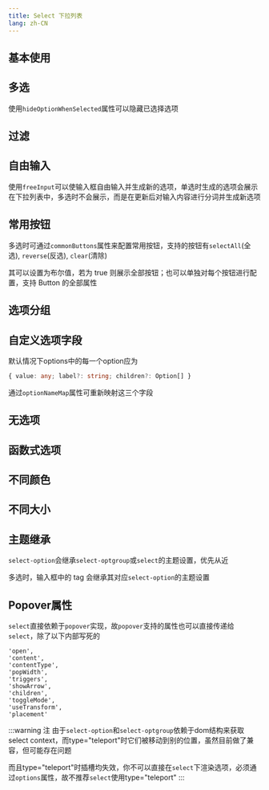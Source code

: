 ```yaml
---
title: Select 下拉列表
lang: zh-CN
---
```


## 基本使用

<!-- @Code:basicUsage -->

## 多选
使用`hideOptionWhenSelected`属性可以隐藏已选择选项

<!-- @Code:multiple -->

## 过滤

<!-- @Code:filter -->

## 自由输入
使用`freeInput`可以使输入框自由输入并生成新的选项，单选时生成的选项会展示在下拉列表中，多选时不会展示，而是在更新后对输入内容进行分词并生成新选项

<!-- @Code:freeInput -->

## 常用按钮

多选时可通过`commonButtons`属性来配置常用按钮，支持的按钮有`selectAll`(全选), `reverse`(反选), `clear`(清除)

其可以设置为布尔值，若为 true 则展示全部按钮；也可以单独对每个按钮进行配置，支持 Button 的全部属性

<!-- @Code:multipleWithBtns -->

## 选项分组

<!-- @Code:group -->

## 自定义选项字段
默认情况下options中的每一个option应为

```ts
{ value: any; label?: string; children?: Option[] }
```

通过`optionNameMap`属性可重新映射这三个字段
<!-- @Code:customOptionFields -->

## 无选项

<!-- @Code:noOptions -->

## 函数式选项

<!-- @Code:functionOption -->

## 不同颜色

<!-- @Code:differentColors -->

## 不同大小

<!-- @Code:differentSizes -->

## 主题继承

`select-option`会继承`select-optgroup`或`select`的主题设置，优先从近

多选时，输入框中的 tag 会继承其对应`select-option`的主题设置

<!-- @Code:tagInheritTheme -->

## Popover属性

`select`直接依赖于`popover`实现，故`popover`支持的属性也可以直接传递给`select`，除了以下内部写死的

```text
'open',
'content',
'contentType',
'popWidth',
'triggers',
'showArrow',
'children',
'toggleMode',
'useTransform',
'placement'
```

<!-- @Code:popover -->

:::warning 注
由于`select-option`和`select-optgroup`依赖于dom结构来获取select context，而type="teleport"时它们被移动到别的位置，虽然目前做了兼容，但可能存在问题

而且type="teleport"时插槽均失效，你不可以直接在`select`下渲染选项，必须通过`options`属性，故不推荐`select`使用type="teleport"
:::